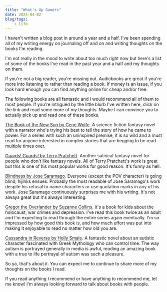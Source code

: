 ```yaml
---
title: "What's Up Gamers"
date: 2024-04-02
blog/tags:
    - life
---
```

I haven't written a blog post in around a year and a half. I've been spending all of my writing energy on journaling off and on and writing thoughts on the books I'm reading.

I'm not really in the mood to write about too much right now but here's a list of some of the books I've read in the past year and a half and my thoughts on them.

If you're not a big reader, you're missing out. Audiobooks are great if you're more into listening to rather than reading a book. If money is an issue, if you look hard enough you can find anything online for cheap and/or free.

The following books are all fantastic and I would recommend all of them to most people. If you're intrigued by the little blurb I've written here, click on the link and read some more of my thoughts. Maybe I can convince you to actually pick up and read one of these books.

[The Book of the New Sun by Gene Wolfe](/books/2024-02-11/). A science fiction fantasy novel with a narrator who's trying his best to tell the story of how he came to power. For a series with such an uninspired premise, it is so wild and a must read for anyone interested in complex stories that are begging to be read multiple times over.


[Guards! Guards! by Terry Pratchett](/books/2023-11-13/). Another satirical fantasy novel for people who don't like fantasy novels. All of Terry Pratchett's work is great but this is one of his most popular works for good reason. It's funny as hell.


[Blindness by Jose Saramago](/books/2023-10-20/). Everyone (except the POV character) is going blind, hijinks ensues. Probably the most readable of Jose Saramago's work despite his refusal to name characters or use quotation marks in any of his work. Jose Saramago continuously surprises me with his writing. It's not always great but it's always interesting.

[Gregor the Overlander by Suzanne Collins](/books/2023-09-21/). It's a book for kids about the holocaust, war crimes and depression. I've read this book twice as an adult and I'm expecting to read through the entire series again eventually. I'm so impressed by how good this book is, and how much effort was put into making it enjoyable to read no matter how old you are.


[Cassandra in Reverse by Holly Smale](/books/2023-06-17/). A fantastic novel about an autistic character fascinated with Greek Mythology who can control time. The way autism is portrayed generally in media is awful, reading an amazing book with a true to life portrayal of autism was such a pleasure.

So ya, that's about it. You can expect me to continue to share more of my thoughts on the books I read.

If you read anything I recommend or have anything to recommend me, let me know! I'm always looking forward to talk about books with people.